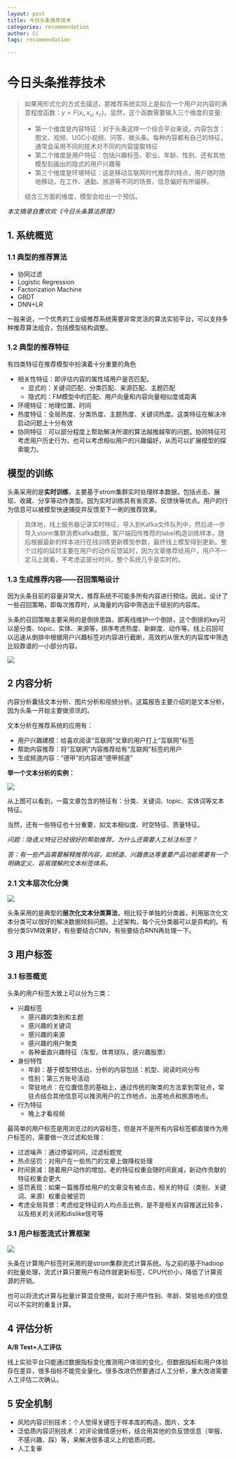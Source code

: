 ```yaml
---
layout: post
title: 今日头条推荐技术
categories: recommendation
author: CC
tags: recommendation

---
```


# 今日头条推荐技术

> 如果用形式化的方式去描述，那推荐系统实际上是拟合一个用户对内容的满意程度函数：$y=F(x_i,x_u,x_c)$。显然，这个函数需要输入三个维度的变量:
>
> - 第一个维度是内容特征：对于头条这样一个综合平台来说，内容包含：图文、视频、UGC小视频、问答、微头条。每种内容都有自己的特征，通常会采用不同的技术对不同的内容提取特征
> - 第二个维度是用户特征：包括兴趣标签、职业、年龄、性别、还有其他模型刻画出的隐式的用户兴趣等
> - 第三个维度是环境特征：这是移动互联网时代推荐的特点，用户随时随地移动，在工作、通勤、旅游等不同的场景，信息偏好有所偏移。
>
> 结合三方面的维度，模型会给出一个预估。

*本文摘录自曹欢欢《今日头条算法原理》*



## 1. 系统概览

### 1.1 典型的推荐算法

- 协同过滤
- Logistic Regression
- Factorization Machine
- GBDT
- DNN+LR

一般来说，一个优秀的工业级推荐系统需要非常灵活的算法实验平台，可以支持多种推荐算法组合，包括模型结构调整。



### 1.2 典型的推荐特征

有四类特征在推荐模型中扮演着十分重要的角色

- 相关性特征：即评估内容的属性域用户是否匹配。
  - 显式的：关键词匹配、分类匹配、来源匹配、主题匹配
  - 隐式的：FM模型中的匹配、用户向量和内容向量相似度或距离
- 环境特征：地理位置、时间
- 热度特征：全局热度、分类热度、主题热度、关键词热度。这类特征在解决冷启动问题上十分有效
- 协同特征：可以部分程度上帮助解决所谓的算法越推越窄的问题。协同特征可考虑用户历史行为，也可以考虑相似用户的兴趣偏好，从而可以扩展模型的探索能力。



## 模型的训练

头条采用的是**实时训练**，主要基于strom集群实时处理样本数据，包括点击、展现、收藏、分享等动作类型。因为实时训练具有省资源、反馈快等优点。用户的行为信息可以被模型快速捕捉并反馈至下一刷的推荐效果。

> 具体地，线上服务器记录实时特征，导入到Kafka文件队列中，然后进一步导入storm集群消费kafka数据，客户端回传推荐的label构造训练样本，随后根据最新的样本进行在线训练更新模型参数，最终线上模型得到更新。整个过程的延时主要在用户的动作反馈延时，因为文章推荐给用户，用户不一定马上就看，不考虑这部分时间，整个系统几乎是实时的。



### 1.3 生成推荐内容——召回策略设计

因为头条目前的容量非常大，推荐系统不可能多所有内容进行预估。因此，设计了一些召回策略，即每次推荐时，从海量的内容中筛选出千级别的内容库。

头条的召回策略主要采用的是倒排思路，即离线维护一个倒排，这个倒排的key可以是分类、topic、实体、来源等，排序考虑热度、新鲜度、动作等。线上召回可以迅速从倒排中根据用户兴趣标签对内容进行截断，高效的从很大的内容库中筛选比较靠谱的一小部分内容。

![](https://raw.githubusercontent.com/clhchtcjj/Pit-for-Typora/master/toutiao-recall.png)



## 2 内容分析

内容分析囊括文本分析、图片分析和视频分析。这篇报告主要介绍的是文本分析，因为头条一开始主要做资讯的。

文本分析在推荐系统的应用有：

- 用户兴趣建模：给喜欢阅读“互联网”文章的用户打上“互联网”标签
- 帮助内容推荐：将“互联网”内容推荐给有“互联网”标签的用户
- 生成频道内容：“德甲”的内容进“德甲频道”

**举一个文本分析的实例：**

![](https://raw.githubusercontent.com/clhchtcjj/Pit-for-Typora/master/toutiao-nlp.png)

从上图可以看到，一篇文章包含的特征有：分类、关键词、topic、实体词等文本特征。

当然，还有一些特征也十分重要，如文本相似度、时空特征、质量特征。

*问题：隐语义特征已经很好的帮助推荐，为什么还需要人工标注标签？*

*答：有一些产品需要解释推荐内容，如频道、兴趣表达等重要产品功能需要有一个明确定义、容易理解的文本标签体系。*



### 2.1 文本层次化分类

![](https://raw.githubusercontent.com/clhchtcjj/Pit-for-Typora/master/toutiao-classifier.png)

头条采用的是典型的**层次化文本分类算法**，相比较于单独的分类器，利用层次化文本分类可以很好的解决数据倾斜问题。上述架构，每个元分类器可以是异构的。有些分类SVM效果好，有些要结合CNN，有些要结合RNN再处理一下。



## 3 用户标签

### 3.1 标签概览

头条的用户标签大致上可以分为三类：

- 兴趣标签
  - 感兴趣的类别和主题
  - 感兴趣的关键词
  - 感兴趣的来源
  - 感兴趣的用户聚类
  - 各种垂直兴趣特征（车型，体育球队，感兴趣股票）
- 身份特性
  - 年龄：基于模型预估出，分析的内容包括：机型、阅读时间分布
  - 性别：第三方账号活动
  - 常驻地点：在位置信息的基础上，通过传统的聚类的方法拿到常驻点，常驻点结合其他信息可以推测用户的工作地点、出差地点和旅游地点。
- 行为特征
  - 晚上才看视频

最简单的用户标签是用浏览过的内容标签，但是并不是所有内容标签都直接作为用户标签的，需要做一次过滤和处理：

- 过滤噪声：通过停留时间，过滤标题党
- 热点惩罚：对用户在一些热门的文章上做降权处理
- 时间衰减：随着用户动作的增加，老的特征权重会随时间衰减，新动作贡献的特征权重会更大
- 惩罚表现：如果一篇推荐给用户的文章没有被点击，相关的特征（类别、关键词、来源）权重会被惩罚
- 考虑全局背景：考虑给定特征的人均点击比例，是不是相关内容推送比较多，以及相关的关闭和dislike信号等



### 3.1 用户标签流式计算框架

![](https://raw.githubusercontent.com/clhchtcjj/Pit-for-Typora/master/toutiao-userprofile.png)

头条在计算用户标签时采用的是strom集群流式计算系统。与之前的基于hadoop的批量处理，流式计算只要用户有动作就更新标签，CPU代价小，降低了计算资源的开销。

也可以将流式计算与批量计算混合使用，如对于用户性别、年龄、常驻地点的信息可以不实时的重复计算。



## 4 评估分析

**A/B Test+人工评估**

线上实验平台只能通过数据指标变化推测用户体验的变化，但数据指标和用户体验存在差异，很多指标不能完全量化。很多改进仍然要通过人工分析，重大改进需要人工评估二次确认。 



## 5 安全机制

- 风险内容识别技术：个人觉得关键在于样本库的构造，图片、文本
- 泛低质内容识别技术：对评论做情感分析，结合用其他的负反馈信息（举报、不感兴趣、踩）等，来解决很多语义上的低质问题。
- 人工复审



